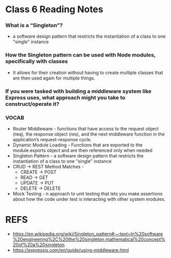 # Class 6 Reading Notes

### What is a “Singleton”?
- a software design pattern that restricts the instantiation of a class to one "single" instance

### How the Singleton pattern can be used with Node modules, specifically with classes
- It allows for their creation without having to create multiple classes that are then used again for multiple things.

### If you were tasked with building a middleware system like Express uses, what approach might you take to construct/operate it?

### VOCAB
- Router Middleware -  functions that have access to the request object (req), the response object (res), and the next middleware function in the application’s request-response cycle. 
- Dynamic Module Loading - Functions that are exported to the module.exports object and are then referenced only when needed
- Singleton Pattern - a software design pattern that restricts the instantiation of a class to one "single" instance
- CRUD -> REST Method Matches -
  - CREATE -> POST
  - READ -> GET
  - UPDATE -> PUT
  - DELETE -> DELETE
- Mock Testing - n approach to unit testing that lets you make assertions about how the code under test is interacting with other system modules.


# REFS
- https://en.wikipedia.org/wiki/Singleton_pattern#:~:text=In%20software%20engineering%2C%20the%20singleton,mathematical%20concept%20of%20a%20singleton.
- https://expressjs.com/en/guide/using-middleware.html

